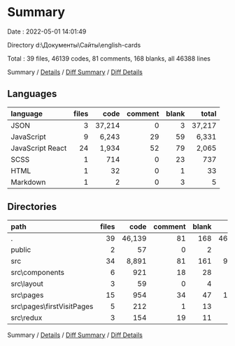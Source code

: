 # Summary

Date : 2022-05-01 14:01:49

Directory d:\Документы\Сайты\english-cards

Total : 39 files,  46139 codes, 81 comments, 168 blanks, all 46388 lines

Summary / [Details](details.md) / [Diff Summary](diff.md) / [Diff Details](diff-details.md)

## Languages
| language | files | code | comment | blank | total |
| :--- | ---: | ---: | ---: | ---: | ---: |
| JSON | 3 | 37,214 | 0 | 3 | 37,217 |
| JavaScript | 9 | 6,243 | 29 | 59 | 6,331 |
| JavaScript React | 24 | 1,934 | 52 | 79 | 2,065 |
| SCSS | 1 | 714 | 0 | 23 | 737 |
| HTML | 1 | 32 | 0 | 1 | 33 |
| Markdown | 1 | 2 | 0 | 3 | 5 |

## Directories
| path | files | code | comment | blank | total |
| :--- | ---: | ---: | ---: | ---: | ---: |
| . | 39 | 46,139 | 81 | 168 | 46,388 |
| public | 2 | 57 | 0 | 2 | 59 |
| src | 34 | 8,891 | 81 | 161 | 9,133 |
| src\components | 6 | 921 | 18 | 28 | 967 |
| src\layout | 3 | 59 | 0 | 4 | 63 |
| src\pages | 15 | 954 | 34 | 47 | 1,035 |
| src\pages\firstVisitPages | 5 | 212 | 1 | 13 | 226 |
| src\redux | 3 | 154 | 19 | 11 | 184 |

Summary / [Details](details.md) / [Diff Summary](diff.md) / [Diff Details](diff-details.md)